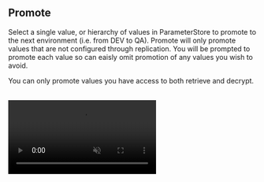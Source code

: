 

## Promote


Select a single value, or hierarchy of values in ParameterStore to promote to the next environment (i.e. from DEV to QA). 
Promote will only promote values that are not configured through replication. You will be prompted to promote 
each value so can eaisly omit promotion of any values you wish to avoid.

You can only promote values you have access to both retrieve and decrypt.

<br/>
<video autoplay loop muted class="video"><source src="/images/videos/promote.mp4" type="video/mp4"></video>
<br/>


